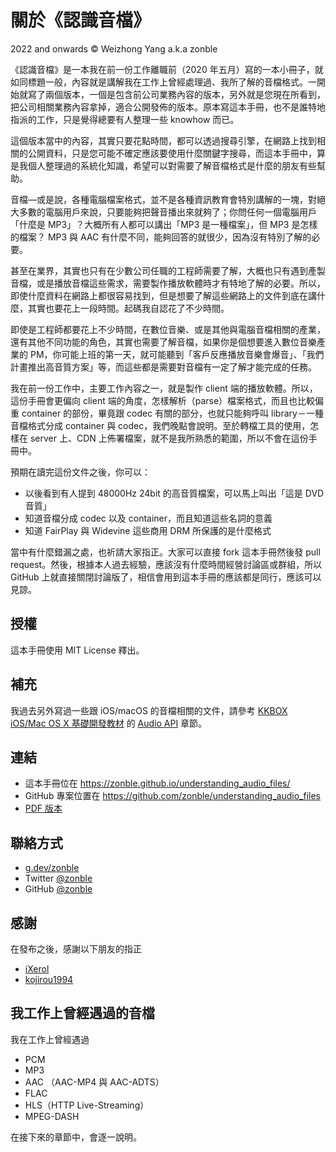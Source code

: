 # 關於《認識音檔》

2022 and onwards © Weizhong Yang a.k.a zonble

《認識音檔》是一本我在前一份工作離職前（2020 年五月）寫的一本小冊子，就如同標題一般，內容就是講解我在工作上曾經處理過、我所了解的音檔格式。一開始就寫了兩個版本，一個是包含前公司業務內容的版本，另外就是您現在所看到，把公司相關業務內容拿掉，適合公開發佈的版本。原本寫這本手冊，也不是誰特地指派的工作，只是覺得總要有人整理一些 knowhow 而已。

這個版本當中的內容，其實只要花點時間，都可以透過搜尋引擎，在網路上找到相關的公開資料，只是您可能不確定應該要使用什麼關鍵字搜尋，而這本手冊中，算是我個人整理過的系統化知識，希望可以對需要了解音檔格式是什麼的朋友有些幫助。

音檔—或是說，各種電腦檔案格式，並不是各種資訊教育會特別講解的一塊，對絕大多數的電腦用戶來說，只要能夠把聲音播出來就夠了；你問任何一個電腦用戶「什麼是 MP3」？大概所有人都可以講出「MP3 是一種檔案」，但 MP3 是怎樣的檔案？ MP3 與 AAC 有什麼不同，能夠回答的就很少，因為沒有特別了解的必要。

甚至在業界，其實也只有在少數公司任職的工程師需要了解，大概也只有遇到產製音檔，或是播放音檔這些需求，需要製作播放軟體時才有特地了解的必要。所以，即使什麼資料在網路上都很容易找到，但是想要了解這些網路上的文件到底在講什麼，其實也要花上一段時間。起碼我自認花了不少時間。

即使是工程師都要花上不少時間，在數位音樂、或是其他與電腦音檔相關的產業，還有其他不同功能的角色，其實也需要了解音檔，如果你是個想要進入數位音樂產業的 PM，你可能上班的第一天，就可能聽到「客戶反應播放音樂會爆音」、「我們計畫推出高音質方案」等，而這些都是需要對音檔有一定了解才能完成的任務。

我在前一份工作中，主要工作內容之一，就是製作 client 端的播放軟體。所以，這份手冊會更偏向 client 端的角度，怎樣解析（parse）檔案格式，而且也比較偏重 container 的部份，畢竟跟 codec 有關的部分，也就只能夠呼叫 library－一種音檔格式分成 container 與 codec，我們晚點會說明。至於轉檔工具的使用，怎樣在 server 上、CDN 上佈署檔案，就不是我所熟悉的範圍，所以不會在這份手冊中。

預期在讀完這份文件之後，你可以：

- 以後看到有人提到 48000Hz 24bit 的高音質檔案，可以馬上叫出「這是 DVD 音質」
- 知道音檔分成 codec 以及 container，而且知道這些名詞的意義
- 知道 FairPlay 與 Widevine 這些商用 DRM 所保護的是什麼格式

當中有什麼錯漏之處，也祈請大家指正。大家可以直接 fork 這本手冊然後發 pull request。然後，根據本人過去經驗，應該沒有什麼時間經營討論區或群組，所以 GitHub 上就直接關閉討論版了，相信會用到這本手冊的應該都是同行，應該可以見諒。

## 授權

這本手冊使用 MIT License 釋出。

## 補充

我過去另外寫過一些跟 iOS/macOS 的音檔相關的文件，請參考 [KKBOX iOS/Mac OS X 基礎開發教材](https://kkbox.github.io/kkbox-ios-dev/) 的 [Audio API](https://kkbox.github.io/kkbox-ios-dev/audio_apis/) 章節。

## 連結

- 這本手冊位在 <https://zonble.github.io/understanding_audio_files/>
- GitHub 專案位置在 <https://github.com/zonble/understanding_audio_files>
- [PDF 版本](https://zonble.github.io/understanding_audio_files/understanding_audio_files.pdf)
<!-- - [EPUB 版本](https://zonble.github.io/understanding_audio_files/understanding_audio_files.epub) -->

## 聯絡方式

- [g.dev/zonble](https://g.dev/zonble)
- Twitter [@zonble](https://twitter.com/zonble)
- GitHub [@zonble](https://github.com/zonble/)

## 感謝

在發布之後，感謝以下朋友的指正

- [iXerol](https://github.com/iXerol)
- [kojirou1994](https://github.com/kojirou1994)

## 我工作上曾經遇過的音檔

我在工作上曾經遇過

- PCM
- MP3
- AAC （AAC-MP4 與 AAC-ADTS）
- FLAC
- HLS（HTTP Live-Streaming）
- MPEG-DASH

在接下來的章節中，會逐一說明。
